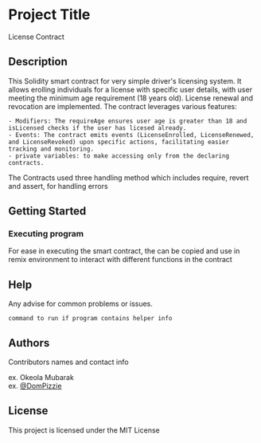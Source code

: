 # Project Title

License Contract

## Description

This Solidity smart contract for very simple driver's licensing system. It allows erolling individuals for a license with specific user details, with user meeting the minimum age requirement (18 years old). License renewal and revocation are implemented. The contract leverages various features:

    - Modifiers: The requireAge ensures user age is greater than 18 and isLicensed checks if the user has licesed already.
    - Events: The contract emits events (LicenseEnrolled, LicenseRenewed, and LicenseRevoked) upon specific actions, facilitating easier tracking and monitoring.
    - private variables: to make accessing only from the declaring contracts.

The Contracts used three handling method which includes require, revert and assert, for handling errors

## Getting Started

### Executing program

For ease in executing the smart contract, 
the can be copied and use in remix environment to 
interact with different functions in the contract

## Help

Any advise for common problems or issues.
```
command to run if program contains helper info
```

## Authors

Contributors names and contact info

ex. Okeola Mubarak  
ex. [@DomPizzie](https://twitter.com/mubie_X)


## License

This project is licensed under the MIT License 

